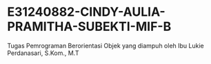 # E31240882-CINDY-AULIA-PRAMITHA-SUBEKTI-MIF-B
Tugas Pemrograman Berorientasi Objek yang diampuh oleh Ibu Lukie Perdanasari, S.Kom., M.T
